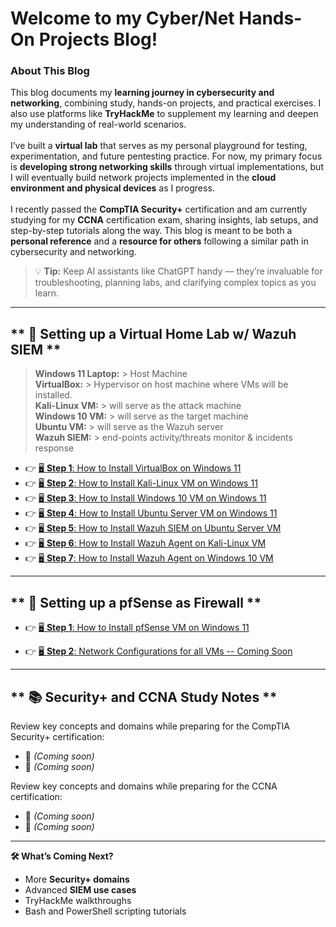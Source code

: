 ﻿# **Welcome to my Cyber/Net Hands-On Projects Blog!**<br>
### **About This Blog**<br>
This blog documents my **learning journey in cybersecurity and networking**, combining study, hands-on projects, and practical exercises. I also use platforms like **TryHackMe** to supplement my learning and deepen my understanding of real-world scenarios.<br>
<br>
I’ve built a **virtual lab** that serves as my personal playground for testing, experimentation, and future pentesting practice. For now, my primary focus is **developing strong networking skills** through virtual implementations, but I will eventually build network projects implemented in the **cloud environment and physical devices** as I progress.<br>
<br>
I recently passed the **CompTIA Security+** certification and am currently studying for my **CCNA** certification exam, sharing insights, lab setups, and step-by-step tutorials along the way. This blog is meant to be both a **personal reference** and a **resource for others** following a similar path in cybersecurity and networking.
> 💡 **Tip:** Keep AI assistants like ChatGPT handy — they’re invaluable for troubleshooting, planning labs, and clarifying complex topics as you learn.

---
## ** 📘 Setting up a Virtual Home Lab w/ Wazuh SIEM  **<br>
>**Windows 11 Laptop:** 	> Host Machine<br>
>**VirtualBox:**		> Hypervisor on host machine where VMs will be installed.<br>
>**Kali-Linux VM:**		> will serve as the attack machine<br>
>**Windows 10 VM:**		> will serve as the target machine<br>
>**Ubuntu VM:**			> will serve as the Wazuh server<br>
>**Wazuh SIEM:**		> end-points activity/threats monitor & incidents response 

- 👉 [🖥️ **Step 1**: How to Install VirtualBox on Windows 11](topic-pages/1VBox_page.md)
- 👉 [🖥️ **Step 2**: How to Install Kali-Linux VM on Windows 11](topic-pages/2KaliVM_page.md)
- 👉 [🖥️ **Step 3**: How to Install Windows 10 VM on Windows 11](topic-pages/3WinVM_page.md)
- 👉 [🖥️ **Step 4**: How to Install Ubuntu Server VM on Windows 11](topic-pages/4UbuntuServerVM_page.md)
- 👉 [🖥️ **Step 5**: How to Install Wazuh SIEM on Ubuntu Server VM](topic-pages/5Wazuh_page.md)
- 👉 [🖥️ **Step 6**: How to Install Wazuh Agent on Kali-Linux VM](topic-pages/6KaliAgent_page.md)
- 👉 [🖥️ **Step 7**: How to Install Wazuh Agent on Windows 10 VM](topic-pages/7WinAgent_page.md)

---
## ** 📘 Setting up a pfSense as Firewall  **<br>
- 👉 [🖥️ **Step 1**: How to Install pfSense VM on Windows 11](topic-pages/8pfsense-install.md)

- 👉 [🖥️ **Step 2**: Network Configurations for all VMs -- Coming Soon]()

---
## ** 📚 Security+ and CCNA Study Notes  **<br>
Review key concepts and domains while preparing for the CompTIA Security+ certification:

- 📘 *(Coming soon)*
- 📘 *(Coming soon)*

Review key concepts and domains while preparing for the CCNA certification:

- 📘 *(Coming soon)*
- 📘 *(Coming soon)*

---

**🛠️ What’s Coming Next?**

- More **Security+ domains**
- Advanced **SIEM use cases**
- TryHackMe walkthroughs
- Bash and PowerShell scripting tutorials

